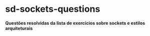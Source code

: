 # sd-sockets-questions
#### Questões resolvidas da lista de exercícios sobre sockets e estilos arquiteturais
